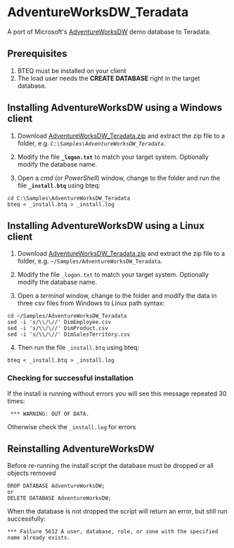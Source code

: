 # AdventureWorksDW_Teradata
A port of Microsoft's [AdventureWorksDW](https://github.com/Microsoft/sql-server-samples/tree/master/samples/databases/adventure-works/data-warehouse-install-script) demo database to Teradata.

## Prerequisites

 1. BTEQ must be installed on your client
 2. The load user needs the **CREATE DATABASE** right in the target database.
  
## Installing AdventureWorksDW using a Windows client

 1. Download [AdventureWorksDW_Teradata.zip](https://github.com/dnoeth/AdventureWorksDW_Teradata/releases/download/v1.0/AdventureWorksDW_Teradata.zip) and extract the zip file to a folder, e.g. *`C:\Samples\AdventureWorksDW_Teradata`*.
 2. Modify the file **`_logon.txt`** to match your target system. Optionally modify the database name.
 
 3. Open a *cmd* (or *PowerShell*) window, change to the folder and run the file **`_install.btq`** using bteq:
```
cd C:\Samples\AdventureWorksDW_Teradata
bteq < _install.btq > _install.log
```

## Installing AdventureWorksDW using a Linux client

 1. Download [AdventureWorksDW_Teradata.zip](https://github.com/dnoeth/AdventureWorksDW_Teradata/releases/download/v1.0/AdventureWorksDW_Teradata.zip) and extract the zip file to a folder, e.g. `~/Samples/AdventureWorksDW_Teradata`.
 2. Modify the file `_logon.txt` to match your target system. Optionally modify the database name.
 
 3. Open a *terminal* window, change to the folder and modify the data in three csv files from Windows to Linux path syntax:
```
cd ~/Samples/AdventureWorksDW_Teradata
sed -i 's/\\/\//' DimEmployee.csv
sed -i 's/\\/\//' DimProduct.csv
sed -i 's/\\/\//' DimSalesTerritory.csv
```
 4. Then run the file `_install.btq` using bteq:
```
bteq < _install.btq > _install.log
```
### Checking for successful installation

If the install is running without errors you will see this message repeated 30 times: 
```
 *** WARNING: OUT OF DATA.
```

Otherwise check the `_install.log` for errors

## Reinstalling AdventureWorksDW

Before re-running the install script the database must be dropped or all objects removed
```
DROP DATABASE AdventureWorksDW;
or
DELETE DATABASE AdventureWorksDW;
```

When the database is not dropped the script will return an error, but still run successfully:
```
*** Failure 5612 A user, database, role, or zone with the specified name already exists.
```

